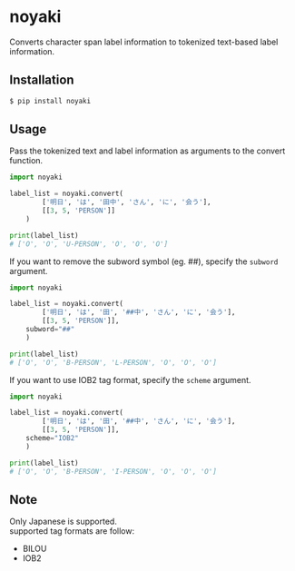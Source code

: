 # noyaki
Converts character span label information to tokenized text-based label information.

## Installation
```sh
$ pip install noyaki
```

## Usage
Pass the tokenized text and label information as arguments to the convert function.
```py
import noyaki

label_list = noyaki.convert(
        ['明日', 'は', '田中', 'さん', 'に', '会う'],
        [[3, 5, 'PERSON']]
    )

print(label_list)
# ['O', 'O', 'U-PERSON', 'O', 'O', 'O'] 
```
  
If you want to remove the subword symbol (eg. ##), specify the `subword` argument.  
```py
import noyaki

label_list = noyaki.convert(
        ['明日', 'は', '田', '##中', 'さん', 'に', '会う'],
        [[3, 5, 'PERSON']],
	subword="##"
    )

print(label_list)
# ['O', 'O', 'B-PERSON', 'L-PERSON', 'O', 'O', 'O']
```
  
If you want to use IOB2 tag format, specify the `scheme` argument.  
```py
import noyaki

label_list = noyaki.convert(
        ['明日', 'は', '田', '##中', 'さん', 'に', '会う'],
        [[3, 5, 'PERSON']],
	scheme="IOB2"
    )

print(label_list)
# ['O', 'O', 'B-PERSON', 'I-PERSON', 'O', 'O', 'O']
```

## Note
Only Japanese is supported.  
supported tag formats are follow:
- BILOU
- IOB2
